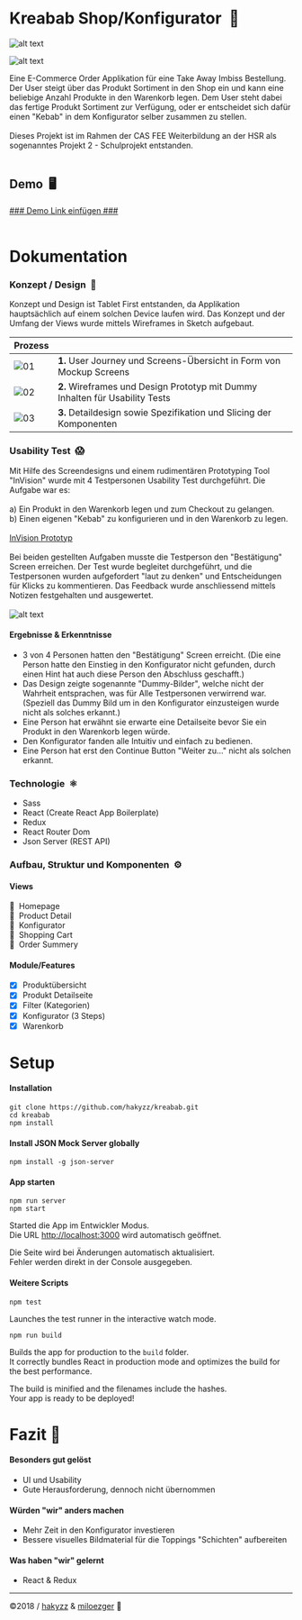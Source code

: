 # Kreabab Shop/Konfigurator&nbsp; :burrito:

![alt text](https://i.imgur.com/cCC3Fuf.png "Kreabab")

![alt text](https://i.imgur.com/INmeWKZ.jpg "Kreabab")

Eine E-Commerce Order Applikation für eine Take Away Imbiss Bestellung.<br>
Der User steigt über das Produkt Sortiment in den Shop ein und kann eine beliebige Anzahl Produkte in den Warenkorb legen. Dem User steht dabei das fertige Produkt Sortiment zur Verfügung, oder er entscheidet sich dafür einen "Kebab" in dem Konfigurator selber zusammen zu stellen.<br>
<br>
Dieses Projekt ist im Rahmen der CAS FEE Weiterbildung an der HSR als sogenanntes Projekt 2 - Schulprojekt entstanden.
<br>
<br>
## Demo&nbsp; :desktop_computer:
[### Demo Link einfügen ###](https://www.google.com)
<br>
<br>


# Dokumentation
### Konzept / Design&nbsp; :art:

Konzept und Design ist Tablet First entstanden, da Applikation hauptsächlich auf einem solchen Device laufen wird. Das Konzept und der Umfang der Views wurde mittels Wireframes in Sketch aufgebaut.


| Prozess  | &nbsp; |
| :--- | :--- |
| ![](https://i.imgur.com/QfAQZ5h.jpg "01") | **1.** User Journey und Screens-Übersicht in Form von Mockup Screens |
| ![](https://i.imgur.com/ImXHbdF.jpg "02") | **2.** Wireframes und Design Prototyp mit Dummy Inhalten für Usability Tests |
| ![](https://i.imgur.com/UKs5EPD.jpg "03") | **3.** Detaildesign sowie Spezifikation und Slicing der Komponenten |

### Usability Test&nbsp; :scream:

Mit Hilfe des Screendesigns und einem rudimentären Prototyping Tool "InVision" wurde mit 4 Testpersonen Usability Test durchgeführt. Die Aufgabe war es:<br>
<br>
a) Ein Produkt in den Warenkorb legen und zum Checkout zu gelangen.<br>
b) Einen eigenen "Kebab" zu konfigurieren und in den Warenkorb zu legen.
<br><br>
[InVision Prototyp](https://invis.io/3VDD28R8E)
<br>
<br>
Bei beiden gestellten Aufgaben musste die Testperson den "Bestätigung" Screen erreichen. Der Test wurde begleitet durchgeführt, und die Testpersonen wurden aufgefordert "laut zu denken" und Entscheidungen für Klicks zu kommentieren. Das Feedback wurde anschliessend mittels Notizen festgehalten und ausgewertet.
<br>
<br>
![alt text](https://i.imgur.com/XWWl7eM.jpg "Kreabab")
<br>
#### Ergebnisse & Erkenntnisse
- 3 von 4 Personen hatten den "Bestätigung" Screen erreicht. (Die eine Person hatte den Einstieg in den Konfigurator nicht gefunden, durch einen Hint hat auch diese Person den Abschluss geschafft.)
- Das Design zeigte sogenannte "Dummy-Bilder", welche nicht der Wahrheit entsprachen, was für Alle Testpersonen verwirrend war. (Speziell das Dummy Bild um in den Konfigurator einzusteigen wurde nicht als solches erkannt.)
- Eine Person hat erwähnt sie erwarte eine Detailseite bevor Sie ein Produkt in den Warenkorb legen würde.
- Den Konfigurator fanden alle Intuitiv und einfach zu bedienen.
- Eine Person hat erst den Continue Button "Weiter zu…" nicht als solchen erkannt.


### Technologie&nbsp; :atom_symbol:

- Sass
- React (Create React App Boilerplate)
- Redux
- React Router Dom
- Json Server (REST API)

### Aufbau, Struktur und Komponenten&nbsp; :gear:

#### Views
:file_folder: &nbsp;Homepage<br>
:file_folder: &nbsp;Product Detail<br>
:file_folder: &nbsp;Konfigurator<br>
:file_folder: &nbsp;Shopping Cart<br>
:file_folder: &nbsp;Order Summery<br>

#### Module/Features

- [x] Produktübersicht<br>
- [x] Produkt Detailseite<br>
- [x] Filter (Kategorien)<br>
- [x] Konfigurator (3 Steps)<br>
- [x] Warenkorb<br>

# Setup
#### Installation

```
git clone https://github.com/hakyzz/kreabab.git
cd kreabab
npm install
```
#### Install JSON Mock Server globally

```
npm install -g json-server
```

#### App starten

```
npm run server
npm start
```

Started die App im Entwickler Modus.<br>
Die URL [http://localhost:3000](http://localhost:3000) wird automatisch geöffnet.

Die Seite wird bei Änderungen automatisch aktualisiert.<br>
Fehler werden direkt in der Console ausgegeben.

#### Weitere Scripts

`npm test`

Launches the test runner in the interactive watch mode.

`npm run build`

Builds the app for production to the `build` folder.<br>
It correctly bundles React in production mode and optimizes the build for the best performance.

The build is minified and the filenames include the hashes.<br>
Your app is ready to be deployed!


# Fazit 🤔

#### Besonders gut gelöst
- UI und Usability
- Gute Herausforderung, dennoch nicht übernommen

#### Würden "wir" anders machen
- Mehr Zeit in den Konfigurator investieren
- Bessere visuelles Bildmaterial für die Toppings "Schichten" aufbereiten

#### Was haben "wir" gelernt
- React & Redux

<hr>

©2018 / [hakyzz](https://github.com/hakyzz) & [miloezger](https://github.com/miloezger/) :metal: